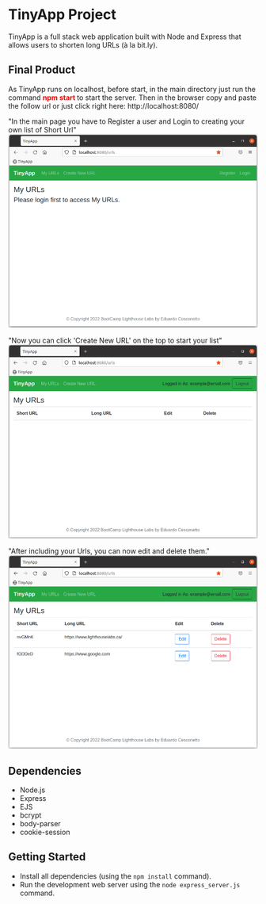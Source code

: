 # TinyApp Project

TinyApp is a full stack web application built with Node and Express that allows users to shorten long URLs (à la bit.ly).

## Final Product
As TinyApp runs on localhost, before start, in the main directory just run the command <strong><font color="red"> npm start </font></strong> to start the server.
Then in the browser copy and paste the follow url or just click right here: http://localhost:8080/

"In the main page you have to Register a user and Login to creating your own list of Short Url"
!["In the main page you have to Register a user and Login to creating your own list of Short Url"](https://github.com/cesconettoedu/tinyapp/blob/master/docs/1main.png)

"Now you can click 'Create New URL' on the top to start your list"
!["Now you can click 'Create New URL' on the top to start your list"](https://github.com/cesconettoedu/tinyapp/blob/master/docs/2mais-blank.png)

"After including your Urls, you can now edit and delete them."
!["After including your Urls, you can now edit and delete them."](https://github.com/cesconettoedu/tinyapp/blob/master/docs/3principal.png)

## Dependencies

- Node.js
- Express
- EJS
- bcrypt
- body-parser
- cookie-session


## Getting Started

- Install all dependencies (using the `npm install` command).
- Run the development web server using the `node express_server.js` command.